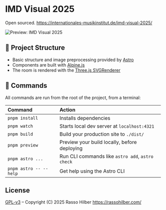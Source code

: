# IMD Visual 2025

Open sourced. https://internationales-musikinstitut.de/imd-visual-2025/

![Preview: IMD Visual 2025](https://github.com/user-attachments/assets/70a88135-e905-4acc-9a2e-b5e202657b63)


## 🚀 Project Structure

- Basic structure and image preprocessing provided by [Astro](https://astro.build/)
- Components are built with [Alpine.js](https://alpinejs.dev/)
- The room is rendered with the [Three.js SVGRenderer](https://threejs.org/docs/#examples/en/renderers/SVGRenderer)

## 🧞 Commands

All commands are run from the root of the project, from a terminal:

| Command                   | Action                                           |
| :------------------------ | :----------------------------------------------- |
| `pnpm install`            | Installs dependencies                            |
| `pnpm watch`              | Starts local dev server at `localhost:4321`      |
| `pnpm build`              | Build your production site to `./dist/`          |
| `pnpm preview`            | Preview your build locally, before deploying     |
| `pnpm astro ...`          | Run CLI commands like `astro add`, `astro check` |
| `pnpm astro -- --help`    | Get help using the Astro CLI                     |

## License

[GPL-v3](https://github.com/hirasso/imd-visual-2025/blob/main/LICENSE) – Copyright (C) 2025 Rasso Hilber <https://rassohilber.com/>
